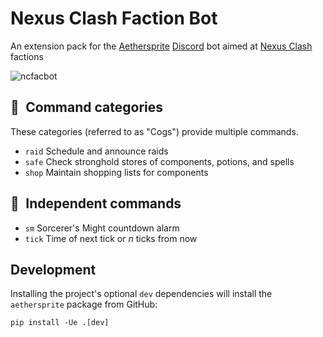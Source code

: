 # Nexus Clash Faction Bot

An extension pack for the [Aethersprite] [Discord] bot aimed at [Nexus Clash] factions

![ncfacbot](https://github.com/haliphax/ncfacbot/raw/assets/ncfacbot.jpg)

## 📖 Command categories

These categories (referred to as "Cogs") provide multiple commands.

- `raid`
  Schedule and announce raids
- `safe`
  Check stronghold stores of components, potions, and spells
- `shop`
  Maintain shopping lists for components

## 🎲 Independent commands

- `sm`
  Sorcerer's Might countdown alarm
- `tick`
  Time of next tick or *n* ticks from now

## Development

Installing the project's optional `dev` dependencies will install the
`aethersprite` package from GitHub:

```shell
pip install -Ue .[dev]
```


[Aethersprite]: https://github.com/haliphax/aethersprite
[Discord]: https://discord.com
[Nexus Clash]: https://www.nexusclash.com
